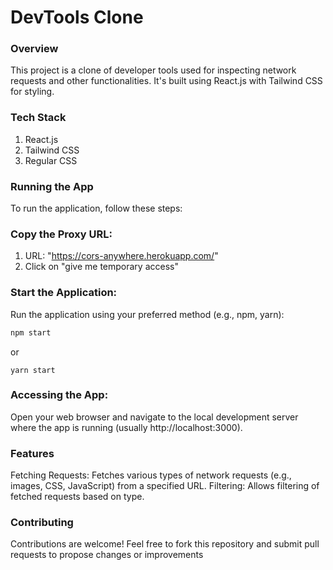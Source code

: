 # DevTools Clone
### Overview
This project is a clone of developer tools used for inspecting network requests and other functionalities. It's built using React.js with Tailwind CSS for styling.

### Tech Stack
1. React.js
2. Tailwind CSS
3. Regular CSS

### Running the App
To run the application, follow these steps:

### Copy the Proxy URL:

1. URL: "https://cors-anywhere.herokuapp.com/"
2. Click on "give me temporary access"
### Start the Application:

Run the application using your preferred method (e.g., npm, yarn):

```bash
npm start
```
or

```yarn
yarn start
```

### Accessing the App:

Open your web browser and navigate to the local development server where the app is running (usually http://localhost:3000).
### Features
Fetching Requests: Fetches various types of network requests (e.g., images, CSS, JavaScript) from a specified URL.
Filtering: Allows filtering of fetched requests based on type.

### Contributing
Contributions are welcome! Feel free to fork this repository and submit pull requests to propose changes or improvements
